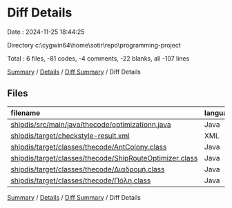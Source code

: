 # Diff Details

Date : 2024-11-25 18:44:25

Directory c:\\cygwin64\\home\\sotir\\repo\\programming-project

Total : 6 files,  -81 codes, -4 comments, -22 blanks, all -107 lines

[Summary](results.md) / [Details](details.md) / [Diff Summary](diff.md) / Diff Details

## Files
| filename | language | code | comment | blank | total |
| :--- | :--- | ---: | ---: | ---: | ---: |
| [shipdis/src/main/java/thecode/optimizationn.java](/shipdis/src/main/java/thecode/optimizationn.java) | Java | -160 | -4 | -18 | -182 |
| [shipdis/target/checkstyle-result.xml](/shipdis/target/checkstyle-result.xml) | XML | 137 | 0 | 0 | 137 |
| [shipdis/target/classes/thecode/AntColony.class](/shipdis/target/classes/thecode/AntColony.class) | Java | -22 | 0 | -1 | -23 |
| [shipdis/target/classes/thecode/ShipRouteOptimizer.class](/shipdis/target/classes/thecode/ShipRouteOptimizer.class) | Java | -11 | 0 | -1 | -12 |
| [shipdis/target/classes/thecode/Διαδρομή.class](/shipdis/target/classes/thecode/%CE%94%CE%B9%CE%B1%CE%B4%CF%81%CE%BF%CE%BC%CE%AE.class) | Java | -14 | 0 | -1 | -15 |
| [shipdis/target/classes/thecode/Πόλη.class](/shipdis/target/classes/thecode/%CE%A0%CF%8C%CE%BB%CE%B7.class) | Java | -11 | 0 | -1 | -12 |

[Summary](results.md) / [Details](details.md) / [Diff Summary](diff.md) / Diff Details
